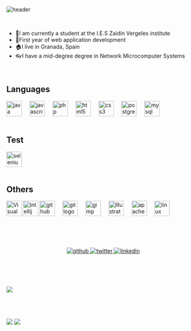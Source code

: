 ![header](https://capsule-render.vercel.app/api?type=waving&color=auto&height=300&section=header&text=Carlos%20Bernal&fontSize=90&animation=fadeIn&fontAlignY=38&desc=Welcome%20to%20my%20GitHub%20Profile%20!&descAlignY=51&descAlign=62)

<br>

- 🔭I am currently a student at the I.E.S Zaidín Vergeles institute
- 🌱First year of web application development
- 🏠I live in Granada, Spain
- 👓I have a mid-degree degree in Network Microcomputer Systems

<br>

## Languages
<div align="left">
  <img src="https://cdn.jsdelivr.net/gh/devicons/devicon/icons/java/java-original.svg" height="40" alt="java logo"  />
  <img width="12" />
  <img src="https://cdn.jsdelivr.net/gh/devicons/devicon/icons/javascript/javascript-original.svg" height="40" alt="javascript logo"  />
  <img width="12" />
  <img src="https://cdn.jsdelivr.net/gh/devicons/devicon/icons/php/php-original.svg" height="40" alt="php logo"  />
  <img width="12" />
  <img src="https://cdn.jsdelivr.net/gh/devicons/devicon/icons/html5/html5-original.svg" height="40" alt="html5 logo"  />
  <img width="12" />
  <img src="https://cdn.jsdelivr.net/gh/devicons/devicon/icons/css3/css3-original.svg" height="40" alt="css3 logo"  />
  <img width="12" />
  <img src="https://cdn.jsdelivr.net/gh/devicons/devicon/icons/postgresql/postgresql-original.svg" height="40" alt="postgresql logo"  />
  <img width="12" />
  <img src="https://cdn.simpleicons.org/mysql/4479A1" height="40" alt="mysql logo"  />
</div> 

    
<br>

   ## Test
<div align="left">
  <img src="https://skillicons.dev/icons?i=selenium" height="40" alt="selenium logo"  />
</div> 
  
<br>

  ## Others
<div align="left">
   <img align="left" alt="Visual Studio Code" width="40px" src="https://img.icons8.com/color/512/visual-studio-code-2019.png"/>
  <img align="left" alt="Intellij" width="40px" src="https://img.icons8.com/color/512/intellij-idea.png"/>
  <img src="https://cdn.jsdelivr.net/gh/devicons/devicon/icons/github/github-original.svg" height="40" alt="github logo"  />
  <img width="12" />
  <img src="https://cdn.simpleicons.org/git/F05032" height="40" alt="git logo"  />
  <img width="12" />
  <img src="https://cdn.jsdelivr.net/gh/devicons/devicon/icons/gimp/gimp-original.svg" height="40" alt="gimp logo"  />
  <img width="12" />
  <img src="https://profilinator.rishav.dev/skills-assets/adobe_illustrator-icon.svg" alt="Illustrator" height="40" />
  <img width="12" />
  <img src="https://cdn.simpleicons.org/apache/D22128" height="40" alt="apache logo"  />
  <img width="12" />
  <img src="https://cdn.jsdelivr.net/gh/devicons/devicon/icons/linux/linux-original.svg" height="40" alt="linux logo"  />
</div> 

<br><br><br>

<div align="center">
<a href="https://github.com/Caberbar" target="_blank">
<img src=https://img.shields.io/badge/github-%2324292e.svg?&style=for-the-badge&logo=github&logoColor=white alt=github style="margin-bottom: 5px;" />
</a>
<a href="https://twitter.com/CarlosBB2002" target="_blank">
<img src=https://img.shields.io/badge/twitter-%2300acee.svg?&style=for-the-badge&logo=twitter&logoColor=white alt=twitter style="margin-bottom: 5px;" />
</a>
<a href="https://linkedin.com/in/carlos-bernal-barrionuevo-036326234" target="_blank">
<img src=https://img.shields.io/badge/linkedin-%231E77B5.svg?&style=for-the-badge&logo=linkedin&logoColor=white alt=linkedin style="margin-bottom: 5px;" />
</a>  
</div> 

<br><br><br>


![](https://streak-stats.demolab.com?user=Caberbar&theme=dark&hide_border=true&date_format=j%20M%5B%20Y%5D&card_width=1000&background=EBEBEB00&ring=0B86EB&fire=0B86EB&currStreakLabel=EBEBEB)
<br><br><br><br><br>
![](https://github-readme-stats.vercel.app/api?username=Caberbar&theme=dark&show_icons=false&hide_border=true&bg_color=EBEBEB00&text_color=ffffff&hide_title=true&count_private=true&title_color=0B86EB&card_width=500)
![](https://github-readme-stats.vercel.app/api/top-langs/?username=Caberbar&theme=dark&hide_border=true&bg_color=EBEBEB00&layout=compact&text_color=ffffff&card_width=500)

